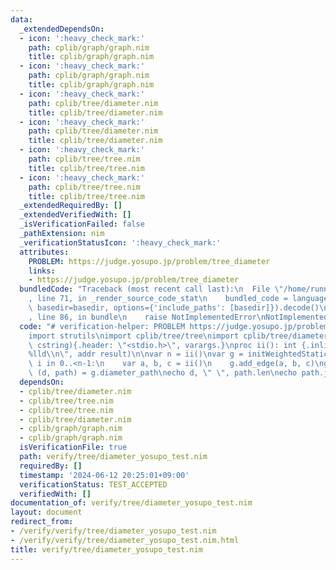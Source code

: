 ```yaml
---
data:
  _extendedDependsOn:
  - icon: ':heavy_check_mark:'
    path: cplib/graph/graph.nim
    title: cplib/graph/graph.nim
  - icon: ':heavy_check_mark:'
    path: cplib/graph/graph.nim
    title: cplib/graph/graph.nim
  - icon: ':heavy_check_mark:'
    path: cplib/tree/diameter.nim
    title: cplib/tree/diameter.nim
  - icon: ':heavy_check_mark:'
    path: cplib/tree/diameter.nim
    title: cplib/tree/diameter.nim
  - icon: ':heavy_check_mark:'
    path: cplib/tree/tree.nim
    title: cplib/tree/tree.nim
  - icon: ':heavy_check_mark:'
    path: cplib/tree/tree.nim
    title: cplib/tree/tree.nim
  _extendedRequiredBy: []
  _extendedVerifiedWith: []
  _isVerificationFailed: false
  _pathExtension: nim
  _verificationStatusIcon: ':heavy_check_mark:'
  attributes:
    PROBLEM: https://judge.yosupo.jp/problem/tree_diameter
    links:
    - https://judge.yosupo.jp/problem/tree_diameter
  bundledCode: "Traceback (most recent call last):\n  File \"/home/runner/.local/lib/python3.10/site-packages/onlinejudge_verify/documentation/build.py\"\
    , line 71, in _render_source_code_stat\n    bundled_code = language.bundle(stat.path,\
    \ basedir=basedir, options={'include_paths': [basedir]}).decode()\n  File \"/home/runner/.local/lib/python3.10/site-packages/onlinejudge_verify/languages/nim.py\"\
    , line 86, in bundle\n    raise NotImplementedError\nNotImplementedError\n"
  code: "# verification-helper: PROBLEM https://judge.yosupo.jp/problem/tree_diameter\n\
    import strutils\nimport cplib/tree/tree\nimport cplib/tree/diameter\nproc scanf(formatstr:\
    \ cstring){.header: \"<stdio.h>\", varargs.}\nproc ii(): int {.inline.} = scanf(\"\
    %lld\\n\", addr result)\n\nvar n = ii()\nvar g = initWeightedStaticTree(n)\nfor\
    \ i in 0..<n-1:\n    var a, b, c = ii()\n    g.add_edge(a, b, c)\ng.build\nvar\
    \ (d, path) = g.diameter_path\necho d, \" \", path.len\necho path.join(\" \")\n"
  dependsOn:
  - cplib/tree/diameter.nim
  - cplib/tree/tree.nim
  - cplib/tree/tree.nim
  - cplib/tree/diameter.nim
  - cplib/graph/graph.nim
  - cplib/graph/graph.nim
  isVerificationFile: true
  path: verify/tree/diameter_yosupo_test.nim
  requiredBy: []
  timestamp: '2024-06-12 20:25:01+09:00'
  verificationStatus: TEST_ACCEPTED
  verifiedWith: []
documentation_of: verify/tree/diameter_yosupo_test.nim
layout: document
redirect_from:
- /verify/verify/tree/diameter_yosupo_test.nim
- /verify/verify/tree/diameter_yosupo_test.nim.html
title: verify/tree/diameter_yosupo_test.nim
---
```

